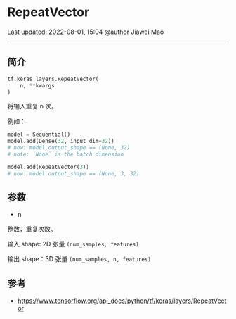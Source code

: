 # RepeatVector

Last updated: 2022-08-01, 15:04
@author Jiawei Mao
***

## 简介

```python
tf.keras.layers.RepeatVector(
    n, **kwargs
)
```

将输入重复 n 次。

例如：

```python
model = Sequential()
model.add(Dense(32, input_dim=32))
# now: model.output_shape == (None, 32)
# note: `None` is the batch dimension

model.add(RepeatVector(3))
# now: model.output_shape == (None, 3, 32)
```

## 参数

- n

整数，重复次数。

输入 shape: 2D 张量 `(num_samples, features)`

输出 shape：3D 张量 `(num_samples, n, features)`

## 参考

- https://www.tensorflow.org/api_docs/python/tf/keras/layers/RepeatVector
